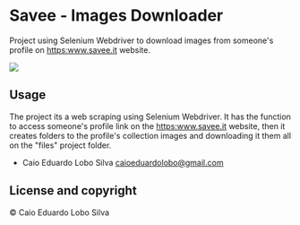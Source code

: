 # Savee - Images Downloader

Project using Selenium Webdriver to download images from someone's profile on <https:www.savee.it> website.

</div align="center">
  <img src="https://cdn.discordapp.com/attachments/637058557254041600/921180829168840704/Savee_it_image_downloader3.png"/>
</div>

## Usage

The project its a web scraping using Selenium Webdriver. It has the function to access someone's profile link on the <https:www.savee.it> website, then it creates folders to the profile's collection images and downloading it them all on the "files" project folder.
- Caio Eduardo Lobo Silva <caioeduardolobo@gmail.com>

## License and copyright

© Caio Eduardo Lobo Silva
